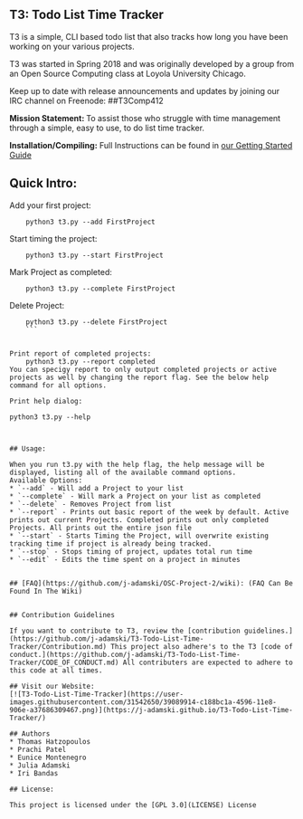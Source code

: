 ## T3: Todo List Time Tracker

T3 is a simple, CLI based todo list that also tracks how long you have been working on your various projects.

T3 was started in Spring 2018 and was originally developed by a group from an Open Source Computing class at Loyola University Chicago.

Keep up to date with release announcements and updates by joining our IRC channel on Freenode: ##T3Comp412

<b>Mission Statement: </b>
To assist those who struggle with time management through a simple, easy to use, to do list time tracker.

<b>Installation/Compiling:</b>
Full Instructions can be found in [our Getting Started Guide](https://github.com/j-adamski/T3-Todo-List-Time-Tracker/blob/master/GettingStarted.md)

## Quick Intro:
Add your first project:
```
    python3 t3.py --add FirstProject
```

Start timing the project:
```
    python3 t3.py --start FirstProject
```

Mark Project as completed:
```
    python3 t3.py --complete FirstProject
```

Delete Project:
```
    python3 t3.py --delete FirstProject
    ```


Print report of completed projects:
    python3 t3.py --report completed
You can specigy report to only output completed projects or active projects as well by changing the report flag. See the below help command for all options.

Print help dialog: 
```
    python3 t3.py --help
```


## Usage:

When you run t3.py with the help flag, the help message will be displayed, listing all of the available command options.
Available Options:
* `--add` - Will add a Project to your list
* `--complete` - Will mark a Project on your list as completed
* `--delete` - Removes Project from list
* `--report` - Prints out basic report of the week by default. Active prints out current Projects. Completed prints out only completed Projects. All prints out the entire json file
* `--start` - Starts Timing the Project, will overwrite existing tracking time if project is already being tracked.
* `--stop` - Stops timing of project, updates total run time
* `--edit` - Edits the time spent on a project in minutes


## [FAQ](https://github.com/j-adamski/OSC-Project-2/wiki): (FAQ Can Be Found In The Wiki)


## Contribution Guidelines

If you want to contribute to T3, review the [contribution guidelines.](https://github.com/j-adamski/T3-Todo-List-Time-Tracker/Contribution.md) This project also adhere's to the T3 [code of conduct.](https://github.com/j-adamski/T3-Todo-List-Time-Tracker/CODE_OF_CONDUCT.md) All contributers are expected to adhere to this code at all times.

## Visit our Website:
[![T3-Todo-List-Time-Tracker](https://user-images.githubusercontent.com/31542650/39089914-c188bc1a-4596-11e8-906e-a37686309467.png)](https://j-adamski.github.io/T3-Todo-List-Time-Tracker/)

## Authors
* Thomas Hatzopoulos
* Prachi Patel
* Eunice Montenegro
* Julia Adamski
* Iri Bandas

## License:

This project is licensed under the [GPL 3.0](LICENSE) License
